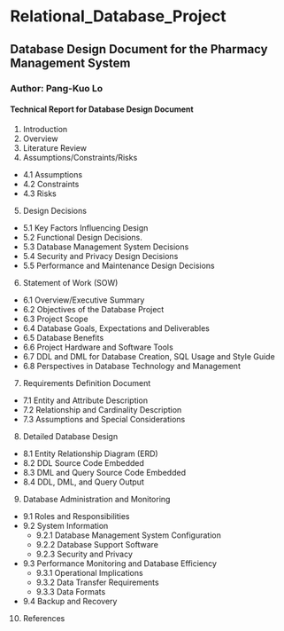 # Relational_Database_Project

## Database Design Document for the Pharmacy Management System
### Author: Pang-Kuo Lo

#### Technical Report for Database Design Document	
1.	Introduction	
2.	Overview	
3.	Literature Review	
4.	Assumptions/Constraints/Risks	
* 4.1	Assumptions	
* 4.2	Constraints	
* 4.3	Risks	  
5.	Design Decisions	
* 5.1	Key Factors Influencing Design	
* 5.2	Functional Design Decisions.	
* 5.3	Database Management System Decisions	
* 5.4	Security and Privacy Design Decisions	
* 5.5	Performance and Maintenance Design Decisions	
6.	Statement of Work (SOW)
* 6.1	Overview/Executive Summary
* 6.2	Objectives of the Database Project
* 6.3	Project Scope
* 6.4	Database Goals, Expectations and Deliverables
* 6.5	Database Benefits
* 6.6	Project Hardware and Software Tools
* 6.7	DDL and DML for Database Creation, SQL Usage and Style Guide
* 6.8	Perspectives in Database Technology and Management
7.	Requirements Definition Document
* 7.1	Entity and Attribute Description
* 7.2	Relationship and Cardinality Description
* 7.3	Assumptions and Special Considerations
8.	Detailed Database Design
* 8.1	Entity Relationship Diagram (ERD)
* 8.2	DDL Source Code Embedded
* 8.3	DML and Query Source Code Embedded
* 8.4	DDL, DML, and Query Output
9.	Database Administration and Monitoring
* 9.1	Roles and Responsibilities
* 9.2	System Information
  * 9.2.1	Database Management System Configuration
  * 9.2.2	Database Support Software
  * 9.2.3	Security and Privacy
* 9.3	Performance Monitoring and Database Efficiency
  * 9.3.1	Operational Implications
  * 9.3.2	Data Transfer Requirements
  * 9.3.3	Data Formats
* 9.4	Backup and Recovery
10.	References
